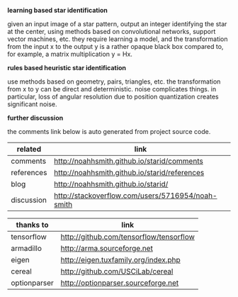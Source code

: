 **learning based star identification**

given an input image of a star pattern, output an integer identifying the star at the center, using methods based on convolutional networks, support vector machines, etc. they require learning a model, and the transformation from the input x to the output y is a rather opaque black box compared to, for example, a matrix multiplication y = Hx.

**rules based heuristic star identification**

use methods based on geometry, pairs, triangles, etc. the transformation from x to y can be direct and deterministic. noise complicates things. in particular, loss of angular resolution due to position quantization creates significant noise.

**further discussion**

the comments link below is auto generated from project source code.

related | link
----- | ---
comments | http://noahhsmith.github.io/starid/comments
references | http://noahhsmith.github.io/starid/references
blog | http://noahhsmith.github.io/starid/
discussion | http://stackoverflow.com/users/5716954/noah-smith

thanks to | link
----- | ---
tensorflow | http://github.com/tensorflow/tensorflow
armadillo | http://arma.sourceforge.net
eigen | http://eigen.tuxfamily.org/index.php
cereal| http://github.com/USCiLab/cereal
optionparser | http://optionparser.sourceforge.net

